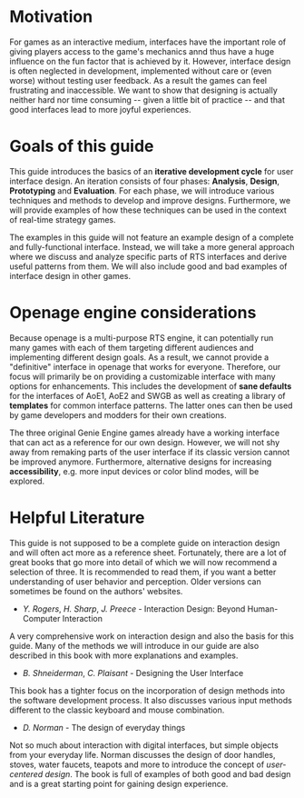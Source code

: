 # Motivation

For games as an interactive medium, interfaces have the important role of giving players access to the game's mechanics annd thus have a huge influence on the fun factor that is achieved by it. However, interface design is often neglected in development, implemented without care or (even worse) without testing user feedback. As a result the games can feel frustrating and inaccessible. We want to show that designing is actually neither hard nor time consuming -- given a little bit of practice -- and that good interfaces lead to more joyful experiences.

# Goals of this guide

This guide introduces the basics of an **iterative development cycle** for user interface design. An iteration consists of four phases: **Analysis**, **Design**, **Prototyping** and **Evaluation**. For each phase, we will introduce various techniques and methods to develop and improve designs. Furthermore, we will provide examples of how these techniques can be used in the context of real-time strategy games.

The examples in this guide will not feature an example design of a complete and fully-functional interface. Instead, we will take a more general approach where we discuss and analyze specific parts of RTS interfaces and derive useful patterns from them. We will also include good and bad examples of interface design in other games.

# Openage engine considerations

Because openage is a multi-purpose RTS engine, it can potentially run many games with each of them targeting different audiences and implementing different design goals. As a result, we cannot provide a "definitive" interface in openage that works for everyone. Therefore, our focus will primarily be on providing a customizable interface with many options for enhancements. This includes the development of **sane defaults** for the interfaces of AoE1, AoE2 and SWGB as well as creating a library of **templates** for common interface patterns. The latter ones can then be used by game developers and modders for their own creations.

The three original Genie Engine games already have a working interface that can act as a reference for our own design. However, we will not shy away from remaking parts of the user interface if its classic version cannot be improved anymore. Furthermore, alternative designs for increasing **accessibility**, e.g. more input devices or color blind modes, will be explored.

# Helpful Literature

This guide is not supposed to be a complete guide on interaction design and will often act more as a reference sheet. Fortunately, there are a lot of great books that go more into detail of which we will now recommend a selection of three. It is recommended to read them, if you want a better understanding of user behavior and perception. Older versions can sometimes be found on the authors' websites.

- *Y. Rogers*, *H. Sharp*, *J. Preece* - Interaction Design: Beyond Human-Computer Interaction

A very comprehensive work on interaction design and also the basis for this guide. Many of the methods we will introduce in our guide are also described in this book with more explanations and examples.

- *B. Shneiderman*, *C. Plaisant* - Designing the User Interface

This book has a tighter focus on the incorporation of design methods into the software development process. It also discusses various input methods different to the classic keyboard and mouse combination. 

- *D. Norman* - The design of everyday things

Not so much about interaction with digital interfaces, but simple objects from your everyday life. Norman discusses the design of door handles, stoves, water faucets, teapots and more to introduce the concept of *user-centered design*. The book is full of examples of both good and bad design and is a great starting point for gaining design experience.
